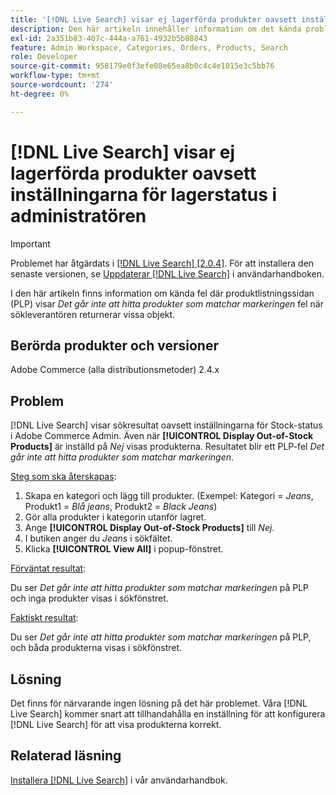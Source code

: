 ```yaml
---
title: '[!DNL Live Search] visar ej lagerförda produkter oavsett inställningarna för lagerstatus i admin'
description: Den här artikeln innehåller information om det kända problemet där PLP (Product Listing Page) visar *Vi kan inte hitta produkter som matchar felet* medan sökleverantören returnerar några objekt.
exl-id: 2a351b83-407c-444a-a761-4932b5b88843
feature: Admin Workspace, Categories, Orders, Products, Search
role: Developer
source-git-commit: 958179e0f3efe08e65ea8b0c4c4e1015e3c5bb76
workflow-type: tm+mt
source-wordcount: '274'
ht-degree: 0%

---
```


# [!DNL Live Search] visar ej lagerförda produkter oavsett inställningarna för lagerstatus i administratören

>[!IMPORTANT]
>
>Problemet har åtgärdats i [[!DNL Live Search] [2.0.4]](https://experienceleague.adobe.com/docs/commerce-merchant-services/live-search/release-notes.html). För att installera den senaste versionen, se [Uppdaterar [!DNL Live Search]](https://experienceleague.adobe.com/docs/commerce-merchant-services/live-search/onboard/install.html#update) i användarhandboken.

I den här artikeln finns information om kända fel där produktlistningssidan (PLP) visar *Det går inte att hitta produkter som matchar markeringen* fel när sökleverantören returnerar vissa objekt.

## Berörda produkter och versioner

Adobe Commerce (alla distributionsmetoder) 2.4.x

## Problem

[!DNL Live Search] visar sökresultat oavsett inställningarna för Stock-status i Adobe Commerce Admin. Även när **[!UICONTROL Display Out-of-Stock Products]** är inställd på *Nej* visas produkterna. Resultatet blir ett PLP-fel *Det går inte att hitta produkter som matchar markeringen*.

<u>Steg som ska återskapas</u>:

1. Skapa en kategori och lägg till produkter. (Exempel: Kategori = _Jeans_, Produkt1 = _Blå jeans_, Produkt2 = _Black Jeans_)
1. Gör alla produkter i kategorin utanför lagret.
1. Ange **[!UICONTROL Display Out-of-Stock Products]** till *Nej*.
1. I butiken anger du *Jeans* i sökfältet.
1. Klicka **[!UICONTROL View All]** i popup-fönstret.

<u>Förväntat resultat</u>:

Du ser *Det går inte att hitta produkter som matchar markeringen* på PLP och inga produkter visas i sökfönstret.

<u>Faktiskt resultat</u>:

Du ser *Det går inte att hitta produkter som matchar markeringen* på PLP, och båda produkterna visas i sökfönstret.

## Lösning

Det finns för närvarande ingen lösning på det här problemet. Våra [!DNL Live Search] kommer snart att tillhandahålla en inställning för att konfigurera [!DNL Live Search] för att visa produkterna korrekt.

## Relaterad läsning

[Installera [!DNL Live Search]](https://docs.magento.com/user-guide/live-search/install.html) i vår användarhandbok.
